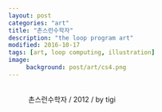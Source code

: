 ```yaml
---
layout: post
categories: "art"
title: "촌스런수학자"
description: "the loop program art"
modified: 2016-10-17
tags: [art, loop computing, illustration]
image:
     background: post/art/cs4.png
---
```


<figure class="third">
	<a href="{{ site.url }}/images/post/art/cs1.png"><img src="{{ site.url }}/images/post/art/cs1.png" alt=""></a>
	<a href="{{ site.url }}/images/post/art/cs2.png"><img src="{{ site.url }}/images/post/art/cs2.png" alt=""></a>
	<a href="{{ site.url }}/images/post/art/cs3.png"><img src="{{ site.url }}/images/post/art/cs3.png" alt=""></a>
	<a href="{{ site.url }}/images/post/art/cs4.png"><img src="{{ site.url }}/images/post/art/cs4.png" alt=""></a>
	<figcaption>촌스런수학자 / 2012 / by tigi</figcaption>
</figure>
